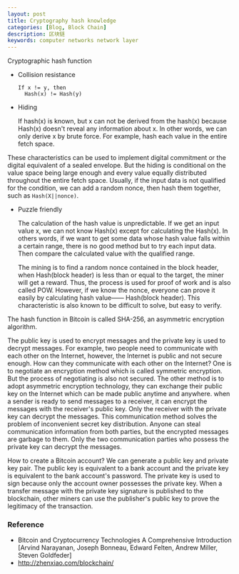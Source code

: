 ```yaml
---
layout: post
title: Cryptography hash knowledge
categories: [Blog, Block Chain]
description: 区块链
keywords: computer networks network layer 
---
```


Cryptographic hash function

- Collision resistance 

  ```
  If x != y, then
  	Hash(x) != Hash(y)
  ```

- Hiding

  If hash(x) is known, but x can not be derived from the hash(x) because Hash(x) doesn't reveal any information about x. In other words, we can only derive x by brute force. For example, hash each value in the entire fetch space.

These characteristics can be used to implement digital commitment or the digital equivalent of a sealed envelope. But the hiding is conditional on the value space being large enough and every value equally distributed throughout the entire fetch space. Usually, if the input data is not qualified for the condition, we can add a random nonce, then hash them together, such as `Hash(X||nonce)`.

- Puzzle friendly

  The calculation of the hash value is unpredictable. If we get an input value x, we can not know Hash(x) except for calculating the Hash(x). In others words, if we want to get some data whose hash value falls within a certain range, there is no good method but to try each input data. Then compare the calculated value with the qualified range. 

  The mining is to find a random nonce contained in the block header, when Hash(block header) is less than or equal to the target, the miner will get a reward. Thus, the process is used for proof of work and is also called POW. However, if we know the nonce, everyone can prove it easily by calculating hash value—— Hash(block header). This characteristic is also known to be difficult to solve, but easy to verify. 

The hash function in Bitcoin is called SHA-256, an asymmetric encryption algorithm.

The public key is used to encrypt messages and the private key is used to decrypt messages. For example, two people need to communicate with each other on the Internet, however, the Internet is public and not secure enough. How can they communicate with each other on the Internet? One is to negotiate an encryption method which is called symmetric encryption. But the process of negotiating is also not secured. The other method is to adopt asymmetric encryption technology, they can exchange their public key on the Internet which can be made public anytime and anywhere. when a sender is ready to send messages to a receiver, it can encrypt the messages with the receiver's public key. Only the receiver with the private key can decrypt the messages. This communication method solves the problem of inconvenient secret key distribution. Anyone can steal communication information from both parties, but the encrypted messages are garbage to them. Only the two communication parties who possess the private key can decrypt the messages.

How to create a Bitcoin account? We can generate a public key and private key pair. The public key is equivalent to a bank account and the private key is equivalent to the bank account's password. The private key is used to sign because only the account owner possesses the private key. When a transfer message with the private key signature is published to the blockchain, other miners can use the publisher's public key to prove the legitimacy of the transaction.

### Reference

- Bitcoin and Cryptocurrency Technologies A Comprehensive Introduction [Arvind Narayanan, Joseph Bonneau, Edward Felten, Andrew Miller, Steven Goldfeder]
- http://zhenxiao.com/blockchain/
